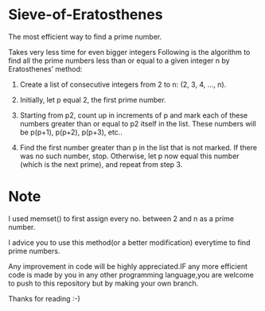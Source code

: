 # Sieve-of-Eratosthenes
The most efficient way to find a prime number.

Takes very less time for even bigger integers
Following is the algorithm to find all the prime numbers less than or equal to a given integer n by Eratosthenes’ method:

1) Create a list of consecutive integers from 2 to n: (2, 3, 4, …, n).

2) Initially, let p equal 2, the first prime number.

3) Starting from p2, count up in increments of p and mark each of these numbers greater than or equal to p2 itself in the list.
   These numbers will be p(p+1), p(p+2), p(p+3), etc..
   
4) Find the first number greater than p in the list that is not marked. If there was no such number, stop. Otherwise, let p now equal 
   this number (which is the next prime), and repeat from step 3.

# Note

I used memset() to first assign every no. between 2 and n as a prime number.

I advice you to use this method(or a better modification) everytime to find prime numbers.

Any improvement in code will be highly appreciated.IF any more efficient code is made by you in any other programming language,you are welcome to push to this repository but by making your own branch.

Thanks for reading :-)
